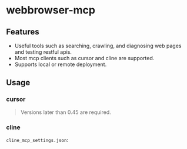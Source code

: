 # webbrowser-mcp

## Features

- Useful tools such as searching, crawling, and diagnosing web pages and testing restful apis.
- Most mcp clients such as cursor and cline are supported.
- Supports local or remote deployment.

## Usage

### cursor

> Versions later than 0.45 are required.

### cline

`cline_mcp_settings.json`:

```json


```
